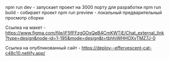 npm run dev - запускает проект на 3000 порту для разработки
npm run build - собирает проект
npm run preview - локальный предварительный просмотр сборки

Ссылка на макет - https://www.figma.com/file/jF5fFFzgGOxQeB4CmKWTiE/Chat_external_link?type=design&node-id=1-195&mode=design&t=tbhhiWHHOXvTMZ7J-0

Ссылка на опубликованный сайт - https://deploy--effervescent-cat-c48c10.netlify.app/
